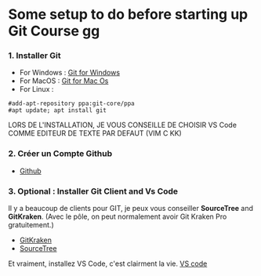 # Some setup to do before starting up Git Course gg

### 1. Installer Git 

- For Windows :  [Git for Windows](https://git-scm.com/download/win) 
- For MacOS      :   [Git for Mac Os](https://git-scm.com/download/mac)
- For Linux :
```
#add-apt-repository ppa:git-core/ppa
#apt update; apt install git
```

LORS DE L'INSTALLATION, JE VOUS CONSEILLE DE CHOISIR VS Code COMME EDITEUR DE TEXTE PAR DEFAUT (VIM C KK)

### 2. Créer un Compte Github 

- [Github](https://github.com/join?source=header-home)

### 3. Optional : Installer Git Client and Vs Code

Il y a beaucoup de clients pour GIT, je peux vous conseiller **SourceTree** and **GitKraken**. (Avec le pôle, on peut normalement avoir Git Kraken Pro gratuitement.)
- [GitKraken](https://www.gitkraken.com/download)
- [SourceTree](https://www.sourcetreeapp.com/)

Et vraiment, installez VS Code, c'est clairment la vie. 
[VS code](https://code.visualstudio.com/)
